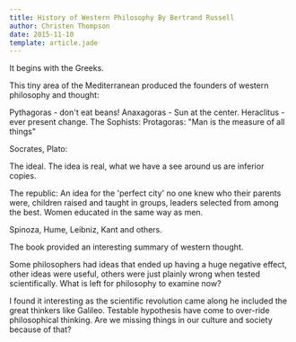 ```yaml
---
title: History of Western Philosophy By Bertrand Russell
author: Christen Thompson
date: 2015-11-10
template: article.jade 
---
```


It begins with the Greeks.

<span class="more"></span>


This tiny area of the Mediterranean produced the founders of western philosophy and thought:

Pythagoras - don't eat beans! 
Anaxagoras - Sun at the center.
Heraclitus - ever present change.
The Sophists:
Protagoras: "Man is the measure of all things"

Socrates, Plato:

The ideal.  The idea is real, what we have a see around us are inferior copies.

The republic:
An idea for the 'perfect city'  no one knew who their parents were, children raised and taught in groups, leaders selected from among the best. Women educated in the same way as men.

Spinoza, Hume, Leibniz, Kant and others. 

The book provided an interesting summary of western thought.

Some philosophers had ideas that ended up having a huge negative effect, other ideas were useful, others were just plainly wrong when tested scientifically.  What is left for philosophy to examine now?

I found it interesting as the scientific revolution came along he included the great thinkers like Galileo.  Testable hypothesis have come to over-ride philosophical thinking. Are we missing things in our culture and society because of that?